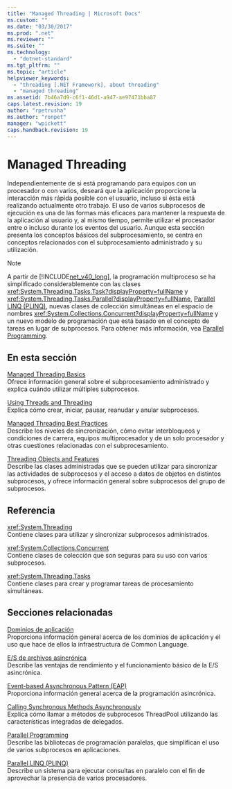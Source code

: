 ```yaml
---
title: "Managed Threading | Microsoft Docs"
ms.custom: ""
ms.date: "03/30/2017"
ms.prod: ".net"
ms.reviewer: ""
ms.suite: ""
ms.technology: 
  - "dotnet-standard"
ms.tgt_pltfrm: ""
ms.topic: "article"
helpviewer_keywords: 
  - "threading [.NET Framework], about threading"
  - "managed threading"
ms.assetid: 7b46a7d9-c6f1-46d1-a947-ae97471bba87
caps.latest.revision: 19
author: "rpetrusha"
ms.author: "ronpet"
manager: "wpickett"
caps.handback.revision: 19
---
```

# Managed Threading
Independientemente de si está programando para equipos con un procesador o con varios, deseará que la aplicación proporcione la interacción más rápida posible con el usuario, incluso si ésta está realizando actualmente otro trabajo.  El uso de varios subprocesos de ejecución es una de las formas más eficaces para mantener la respuesta de la aplicación al usuario y, al mismo tiempo, permite utilizar el procesador entre o incluso durante los eventos del usuario.  Aunque esta sección presenta los conceptos básicos del subprocesamiento, se centra en conceptos relacionados con el subprocesamiento administrado y su utilización.  
  
> [!NOTE]
>  A partir de [!INCLUDE[net_v40_long](../../../includes/net-v40-long-md.md)], la programación multiproceso se ha simplificado considerablemente con las clases <xref:System.Threading.Tasks.Task?displayProperty=fullName> y <xref:System.Threading.Tasks.Parallel?displayProperty=fullName>, [Parallel LINQ \(PLINQ\)](../../../docs/standard/parallel-programming/parallel-linq-plinq.md), nuevas clases de colección simultáneas en el espacio de nombres <xref:System.Collections.Concurrent?displayProperty=fullName> y un nuevo modelo de programación que está basado en el concepto de tareas en lugar de subprocesos.  Para obtener más información, vea [Parallel Programming](../../../docs/standard/parallel-programming/index.md).  
  
## En esta sección  
 [Managed Threading Basics](../../../docs/standard/threading/managed-threading-basics.md)  
 Ofrece información general sobre el subprocesamiento administrado y explica cuándo utilizar múltiples subprocesos.  
  
 [Using Threads and Threading](../../../docs/standard/threading/using-threads-and-threading.md)  
 Explica cómo crear, iniciar, pausar, reanudar y anular subprocesos.  
  
 [Managed Threading Best Practices](../../../docs/standard/threading/managed-threading-best-practices.md)  
 Describe los niveles de sincronización, cómo evitar interbloqueos y condiciones de carrera, equipos multiprocesador y de un solo procesador y otras cuestiones relacionadas con el subprocesamiento.  
  
 [Threading Objects and Features](../../../docs/standard/threading/threading-objects-and-features.md)  
 Describe las clases administradas que se pueden utilizar para sincronizar las actividades de subprocesos y el acceso a datos de objetos en distintos subprocesos, y ofrece información general sobre subprocesos del grupo de subprocesos.  
  
## Referencia  
 <xref:System.Threading>  
 Contiene clases para utilizar y sincronizar subprocesos administrados.  
  
 <xref:System.Collections.Concurrent>  
 Contiene clases de colección que son seguras para su uso con varios subprocesos.  
  
 <xref:System.Threading.Tasks>  
 Contiene clases para crear y programar tareas de procesamiento simultáneas.  
  
## Secciones relacionadas  
 [Dominios de aplicación](../../../docs/framework/app-domains/application-domains.md)  
 Proporciona información general acerca de los dominios de aplicación y el uso que hace de ellos la infraestructura de Common Language.  
  
 [E\/S de archivos asincrónica](../../../docs/standard/io/e-s-de-archivos-asincrónica.md)  
 Describe las ventajas de rendimiento y el funcionamiento básico de la E\/S asincrónica.  
  
 [Event\-based Asynchronous Pattern \(EAP\)](../../../docs/standard/asynchronous-programming-patterns/event-based-asynchronous-pattern-eap.md)  
 Proporciona información general acerca de la programación asincrónica.  
  
 [Calling Synchronous Methods Asynchronously](../../../docs/standard/asynchronous-programming-patterns/calling-synchronous-methods-asynchronously.md)  
 Explica cómo llamar a métodos de subprocesos ThreadPool utilizando las características integradas de delegados.  
  
 [Parallel Programming](../../../docs/standard/parallel-programming/index.md)  
 Describe las bibliotecas de programación paralelas, que simplifican el uso de varios subprocesos en aplicaciones.  
  
 [Parallel LINQ \(PLINQ\)](../../../docs/standard/parallel-programming/parallel-linq-plinq.md)  
 Describe un sistema para ejecutar consultas en paralelo con el fin de aprovechar la presencia de varios procesadores.